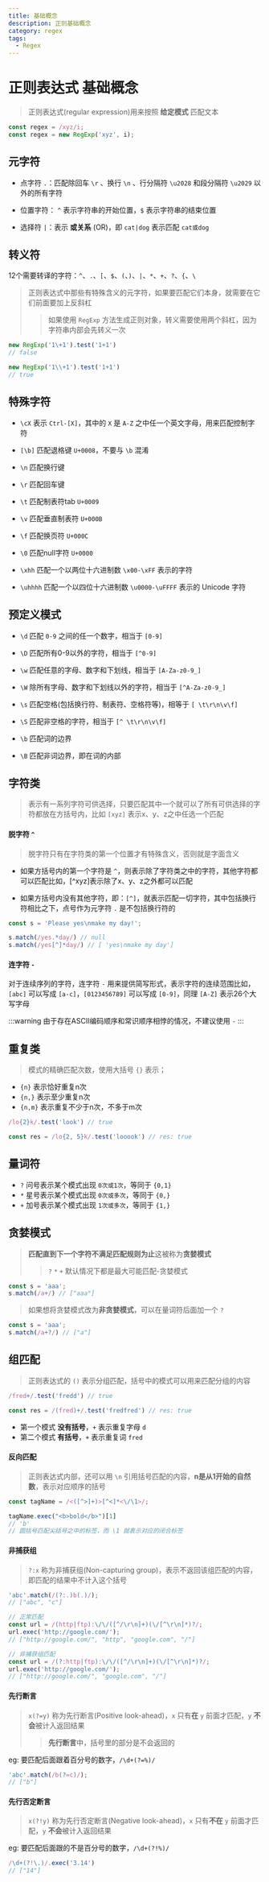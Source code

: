 ```yaml
---
title: 基础概念
description: 正则基础概念
category: regex
tags:
  - Regex
---
```


# 正则表达式 基础概念

> 正则表达式(regular expression)用来按照 **给定模式** 匹配文本

```javascript
const regex = /xyz/i;
const regex = new RegExp('xyz', i);
```

## 元字符

- 点字符 `.`：匹配除回车 `\r` 、换行 `\n` 、行分隔符 `\u2028` 和段分隔符 `\u2029` 以外的所有字符

- 位置字符： `^` 表示字符串的开始位置，`$` 表示字符串的结束位置

- 选择符 `|`：表示 **或关系** (OR)，即 `cat|dog` 表示匹配 `cat或dog`

## 转义符

12个需要转译的字符：`^`、`.`、`[`、`$`、`(`、`)`、`|`、`*`、`+`、`?`、`{`、`\`

> 正则表达式中那些有特殊含义的元字符，如果要匹配它们本身，就需要在它们前面要加上反斜杠
>> 如果使用 `RegExp` 方法生成正则对象，转义需要使用两个斜杠，因为字符串内部会先转义一次

```javascript
new RegExp('1\+1').test('1+1')
// false

new RegExp('1\\+1').test('1+1')
// true
```

## 特殊字符

- `\cX` 表示 `Ctrl-[X]`，其中的 `X` 是 `A-Z` 之中任一个英文字母，用来匹配控制字符

- `[\b]` 匹配退格键 `U+0008`，不要与 `\b` 混淆

- `\n` 匹配换行键

- `\r` 匹配回车键

- `\t` 匹配制表符tab `U+0009`

- `\v` 匹配垂直制表符 `U+000B`

- `\f` 匹配换页符 `U+000C`

- `\0` 匹配null字符 `U+0000`

- `\xhh` 匹配一个以两位十六进制数 `\x00-\xFF` 表示的字符

- `\uhhhh` 匹配一个以四位十六进制数 `\u0000-\uFFFF` 表示的 Unicode 字符

## 预定义模式

- `\d` 匹配 `0-9` 之间的任一个数字，相当于 `[0-9]`

- `\D` 匹配所有0-9以外的字符，相当于 `[^0-9]`

- `\w` 匹配任意的字母、数字和下划线，相当于 `[A-Za-z0-9_]`

- `\W` 除所有字母、数字和下划线以外的字符，相当于 `[^A-Za-z0-9_]`

- `\s` 匹配空格(包括换行符、制表符、空格符等)，相等于 `[ \t\r\n\v\f]`

- `\S` 匹配非空格的字符，相当于 `[^ \t\r\n\v\f]`

- `\b` 匹配词的边界

- `\B` 匹配非词边界，即在词的内部

## 字符类

> 表示有一系列字符可供选择，只要匹配其中一个就可以了所有可供选择的字符都放在方括号内，比如 `[xyz]` 表示x、y、z之中任选一个匹配

#### 脱字符 `^`

> 脱字符只有在字符类的第一个位置才有特殊含义，否则就是字面含义

- 如果方括号内的第一个字符是 `^`，则表示除了字符类之中的字符，其他字符都可以匹配比如，[^xyz]表示除了x、y、z之外都可以匹配

- 如果方括号内没有其他字符，即：`[^]`，就表示匹配一切字符，其中包括换行符相比之下，点号作为元字符 `.` 是不包括换行符的

```javascript
const s = 'Please yes\nmake my day!';

s.match(/yes.*day/) // null
s.match(/yes[^]*day/) // [ 'yes\nmake my day']
```

#### 连字符 `-`

对于连续序列的字符，连字符 `-` 用来提供简写形式，表示字符的连续范围比如，`[abc]` 可以写成 `[a-c]`，`[0123456789]`
可以写成 `[0-9]`，同理 `[A-Z]` 表示26个大写字母

:::warning
由于存在ASCII编码顺序和常识顺序相悖的情况，不建议使用 `-`
:::

## 重复类

> 模式的精确匹配次数，使用大括号 `{}` 表示；

- `{n}` 表示恰好重复n次
- `{n,}` 表示至少重复n次
- `{n,m}` 表示重复不少于n次，不多于m次

```javascript
/lo{2}k/.test('look') // true

const res = /lo{2, 5}k/.test('looook') // res: true
```

## 量词符

- `?` 问号表示某个模式出现 `0次或1次`，等同于 `{0,1}`
- `*` 星号表示某个模式出现 `0次或多次`，等同于 `{0,}`
- `+` 加号表示某个模式出现 `1次或多次`，等同于 `{1,}`

## 贪婪模式

> **匹配直到下一个字符不满足匹配规则为止**这被称为**贪婪模式**
>> `?` `*` `+` 默认情况下都是最大可能匹配-贪婪模式

```javascript
const s = 'aaa';
s.match(/a+/) // ["aaa"]
```

> 如果想将贪婪模式改为**非贪婪模式**，可以在量词符后面加一个 `?`

```javascript
const s = 'aaa';
s.match(/a+?/) // ["a"]
```

## 组匹配

> 正则表达式的 `()` 表示分组匹配，括号中的模式可以用来匹配分组的内容

```javascript
/fred+/.test('fredd') // true

const res = /(fred)+/.test('fredfred') // res: true
```

- 第一个模式 **没有括号**，`+` 表示重复字母 `d`
- 第二个模式 **有括号**，`+` 表示重复词 `fred`

#### 反向匹配

> 正则表达式内部，还可以用 `\n` 引用括号匹配的内容，**n是从1开始的自然数**，表示对应顺序的括号

```javascript
const tagName = /<([^>]+)>[^<]*<\/\1>/;

tagName.exec("<b>bold</b>")[1]
// 'b'
// 圆括号匹配尖括号之中的标签，而 \1 就表示对应的闭合标签
```

#### 非捕获组

> `?:x` 称为非捕获组(Non-capturing group)，表示不返回该组匹配的内容，即匹配的结果中不计入这个括号

```javascript
'abc'.match(/(?:.)b(.)/);
// ["abc", "c"]

// 正常匹配
const url = /(http|ftp):\/\/([^/\r\n]+)(\/[^\r\n]*)?/;
url.exec('http://google.com/');
// ["http://google.com/", "http", "google.com", "/"]

// 非捕获组匹配
const url = /(?:http|ftp):\/\/([^/\r\n]+)(\/[^\r\n]*)?/;
url.exec('http://google.com/');
// ["http://google.com/", "google.com", "/"]
```

#### 先行断言

> `x(?=y)` 称为先行断言(Positive look-ahead)，`x` 只有**在** `y` 前面才匹配，`y` **不会**被计入返回结果
>> **先行断言**中，括号里的部分是不会返回的

eg: 要匹配后面跟着百分号的数字，`/\d+(?=%)/`

```javascript
'abc'.match(/b(?=c)/);
// ["b"]
```

#### 先行否定断言

> `x(?!y)` 称为先行否定断言(Negative look-ahead)，`x` 只有**不在** `y` 前面才匹配，`y` **不会**被计入返回结果

eg: 要匹配后面跟的不是百分号的数字，`/\d+(?!%)/`

```javascript
/\d+(?!\.)/.exec('3.14')
// ["14"]
```
